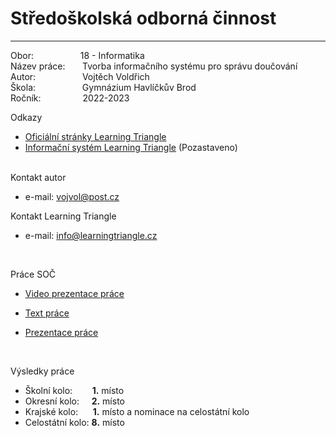 # Středoškolská odborná činnost

---

Obor: &nbsp;&nbsp;&nbsp;&nbsp;&nbsp;&nbsp;&nbsp;&nbsp;&nbsp;&nbsp;&nbsp;&nbsp;&nbsp;&nbsp;&nbsp;&nbsp;&nbsp; 18 - Informatika <br>
Název práce: &nbsp;&nbsp;&nbsp;&nbsp;&nbsp; Tvorba informačního systému pro správu doučování <br>
Autor: &nbsp;&nbsp;&nbsp;&nbsp;&nbsp;&nbsp;&nbsp;&nbsp;&nbsp;&nbsp;&nbsp;&nbsp;&nbsp;&nbsp;&nbsp;&nbsp;&nbsp; Vojtěch Voldřich <br>
Škola: &nbsp;&nbsp;&nbsp;&nbsp;&nbsp;&nbsp;&nbsp;&nbsp;&nbsp;&nbsp;&nbsp;&nbsp;&nbsp;&nbsp;&nbsp;&nbsp;&nbsp; Gymnázium Havlíčkův Brod <br>
Ročník: &nbsp;&nbsp;&nbsp;&nbsp;&nbsp;&nbsp;&nbsp;&nbsp;&nbsp;&nbsp;&nbsp;&nbsp;&nbsp;&nbsp;&nbsp; 2022-2023 <br>

Odkazy

-   [Oficiální stránky Learning Triangle](https://www.learningtriangle.cz/) <br>
-   [Informační systém Learning Triangle](https://learning-triangle-is-soc.onrender.com/) (Pozastaveno) <br>

<br>
Kontakt autor	<br>

-   e-mail: <vojvol@post.cz> <br>

Kontakt Learning Triangle <br>

-   e-mail: <info@learningtriangle.cz> <br>

<br>

Práce SOČ <br>

-   [Video prezentace práce](https://youtu.be/vsR5USHdX0E) <br>

-   [Text práce](https://1drv.ms/b/s!ArJptXeCnkq-nzuLKwGY-iPh13J-?e=7gm3NE) <br>

-   [Prezentace práce](https://1drv.ms/p/s!ArJptXeCnkq-nzw2268G9vSG4t50?e=VbvTVN) <br>

<br>

Výsledky práce <br>

-   Školní kolo:&nbsp;&nbsp;&nbsp;&nbsp;&nbsp;&nbsp;&nbsp;&nbsp;**1.** místo <br>
-   Okresní kolo:&nbsp;&nbsp;&nbsp;&nbsp;&nbsp;**2.** místo <br>
-   Krajské kolo:&nbsp;&nbsp;&nbsp;&nbsp;&nbsp;&nbsp;**1.** místo a nominace na celostátní kolo <br>
-   Celostátní kolo:&nbsp;**8.** místo
